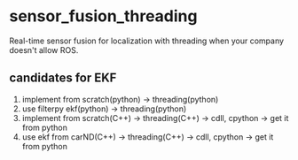 # sensor_fusion_threading
Real-time sensor fusion for localization with threading when your company doesn't allow ROS.  

## candidates for EKF
1. implement from scratch(python) -> threading(python)
2. use filterpy ekf(python) -> threading(python)
3. implement from scratch(C++) -> threading(C++) -> cdll, cpython -> get it from python
4. use ekf from carND(C++) -> threading(C++) -> cdll, cpython -> get it from python
